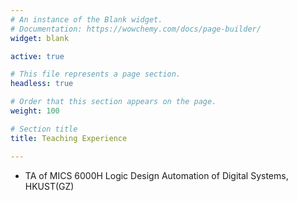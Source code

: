 ```yaml
---
# An instance of the Blank widget.
# Documentation: https://wowchemy.com/docs/page-builder/
widget: blank

active: true

# This file represents a page section.
headless: true

# Order that this section appears on the page.
weight: 100

# Section title
title: Teaching Experience

---
```


<!-- ### PhD -->
* TA of MICS 6000H Logic Design Automation of Digital Systems, HKUST(GZ)

<!--- ### RA * FANG, Wenji --->